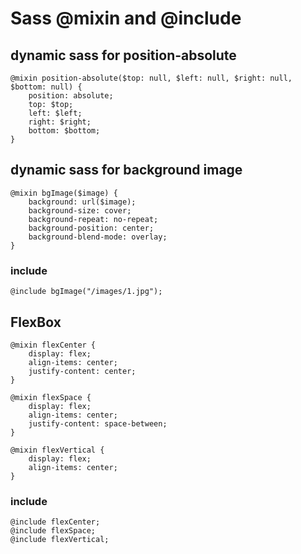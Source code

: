 # Sass @mixin and @include

## dynamic sass for position-absolute

```
@mixin position-absolute($top: null, $left: null, $right: null, $bottom: null) {
    position: absolute;
    top: $top;
    left: $left;
    right: $right;
    bottom: $bottom;
}
```

## dynamic sass for background image

```
@mixin bgImage($image) {
    background: url($image);
    background-size: cover;
    background-repeat: no-repeat;
    background-position: center;
    background-blend-mode: overlay;
}
```

### include

```
@include bgImage("/images/1.jpg");
```

## FlexBox 

```
@mixin flexCenter {
    display: flex;
    align-items: center;
    justify-content: center;
}
```
```
@mixin flexSpace {
    display: flex;
    align-items: center;
    justify-content: space-between;
}
```
```
@mixin flexVertical {
    display: flex;
    align-items: center;
}
```

### include

```
@include flexCenter;
@include flexSpace;
@include flexVertical;

```
